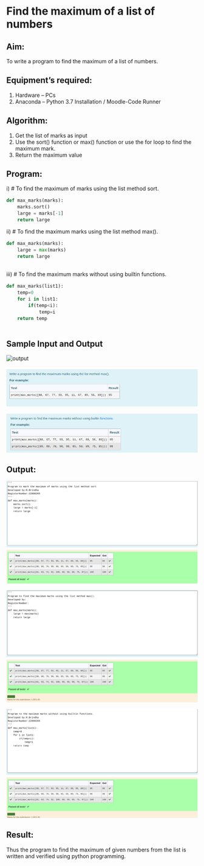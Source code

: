 # Find the maximum of a list of numbers
## Aim:
To write a program to find the maximum of a list of numbers.
## Equipment’s required:
1.	Hardware – PCs
2.	Anaconda – Python 3.7 Installation / Moodle-Code Runner
## Algorithm:
1.	Get the list of marks as input
2.	Use the sort() function or max() function or use the for loop to find the maximum mark.
3.	Return the maximum value
## Program:

i)	# To find the maximum of marks using the list method sort.
~~~ Python
def max_marks(marks):
    marks.sort()
    large = marks[-1]
    return large


~~~

ii)	# To find the maximum marks using the list method max().
~~~Python
def max_marks(marks):
    large = max(marks)
    return large



~~~

iii) # To find the maximum marks without using builtin functions.
~~~ Python
def max_marks(list1):
    temp=0
    for i in list1:
        if(temp<i):
            temp=i
    return temp



~~~
## Sample Input and Output
![output](./img/max_marks1.jpg) 

![output](./ss2.png)

![output](./ss3.png)

## Output:
![](./out1.png)

![](./out2.png)

![](./out3.png)
## Result:
Thus the program to find the maximum of given numbers from the list is written and verified using python programming.
